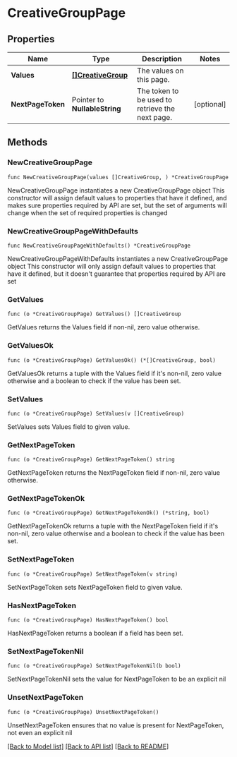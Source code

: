 # CreativeGroupPage

## Properties

Name | Type | Description | Notes
------------ | ------------- | ------------- | -------------
**Values** | [**[]CreativeGroup**](CreativeGroup.md) | The values on this page. | 
**NextPageToken** | Pointer to **NullableString** | The token to be used to retrieve the next page. | [optional] 

## Methods

### NewCreativeGroupPage

`func NewCreativeGroupPage(values []CreativeGroup, ) *CreativeGroupPage`

NewCreativeGroupPage instantiates a new CreativeGroupPage object
This constructor will assign default values to properties that have it defined,
and makes sure properties required by API are set, but the set of arguments
will change when the set of required properties is changed

### NewCreativeGroupPageWithDefaults

`func NewCreativeGroupPageWithDefaults() *CreativeGroupPage`

NewCreativeGroupPageWithDefaults instantiates a new CreativeGroupPage object
This constructor will only assign default values to properties that have it defined,
but it doesn't guarantee that properties required by API are set

### GetValues

`func (o *CreativeGroupPage) GetValues() []CreativeGroup`

GetValues returns the Values field if non-nil, zero value otherwise.

### GetValuesOk

`func (o *CreativeGroupPage) GetValuesOk() (*[]CreativeGroup, bool)`

GetValuesOk returns a tuple with the Values field if it's non-nil, zero value otherwise
and a boolean to check if the value has been set.

### SetValues

`func (o *CreativeGroupPage) SetValues(v []CreativeGroup)`

SetValues sets Values field to given value.


### GetNextPageToken

`func (o *CreativeGroupPage) GetNextPageToken() string`

GetNextPageToken returns the NextPageToken field if non-nil, zero value otherwise.

### GetNextPageTokenOk

`func (o *CreativeGroupPage) GetNextPageTokenOk() (*string, bool)`

GetNextPageTokenOk returns a tuple with the NextPageToken field if it's non-nil, zero value otherwise
and a boolean to check if the value has been set.

### SetNextPageToken

`func (o *CreativeGroupPage) SetNextPageToken(v string)`

SetNextPageToken sets NextPageToken field to given value.

### HasNextPageToken

`func (o *CreativeGroupPage) HasNextPageToken() bool`

HasNextPageToken returns a boolean if a field has been set.

### SetNextPageTokenNil

`func (o *CreativeGroupPage) SetNextPageTokenNil(b bool)`

 SetNextPageTokenNil sets the value for NextPageToken to be an explicit nil

### UnsetNextPageToken
`func (o *CreativeGroupPage) UnsetNextPageToken()`

UnsetNextPageToken ensures that no value is present for NextPageToken, not even an explicit nil

[[Back to Model list]](../README.md#documentation-for-models) [[Back to API list]](../README.md#documentation-for-api-endpoints) [[Back to README]](../README.md)


